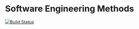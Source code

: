 # Software Engineering Methods

[![Build Status](https://travis-ci.org/Zakhand/sem.svg?branch=master)](https://travis-ci.org/Zakhand/sem)